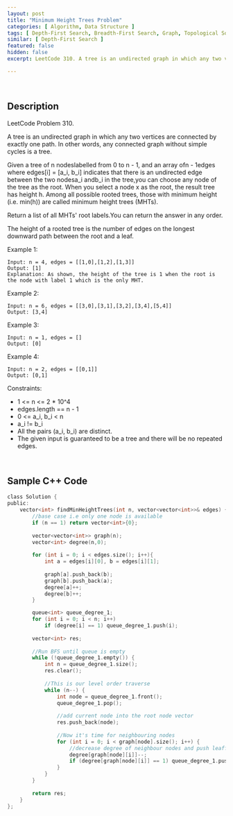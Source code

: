 ```yaml
---
layout: post
title: "Minimum Height Trees Problem"
categories: [ Algorithm, Data Structure ]
tags: [ Depth-First Search, Breadth-First Search, Graph, Topological Sort ]
similar: [ Depth-First Search ]
featured: false
hidden: false
excerpt: LeetCode 310. A tree is an undirected graph in which any two vertices are connected by exactly one path. In other words, any connected graph without simple cycles is a tree.

---
```


<br />

## Description

LeetCode Problem 310.

A tree is an undirected graph in which any two vertices are connected by exactly one path. In other words, any connected graph without simple cycles is a tree.

Given a tree of n nodeslabelled from 0 to n - 1, and an array ofn - 1edges where edges[i] = [a_i, b_i] indicates that there is an undirected edge between the two nodesa_i andb_i in the tree,you can choose any node of the tree as the root. When you select a node x as the root, the result tree has height h. Among all possible rooted trees, those with minimum height (i.e. min(h)) are called minimum height trees (MHTs).

Return a list of all MHTs' root labels.You can return the answer in any order.

The height of a rooted tree is the number of edges on the longest downward path between the root and a leaf.

Example 1:
```
Input: n = 4, edges = [[1,0],[1,2],[1,3]]
Output: [1]
Explanation: As shown, the height of the tree is 1 when the root is the node with label 1 which is the only MHT.
```

Example 2:
```
Input: n = 6, edges = [[3,0],[3,1],[3,2],[3,4],[5,4]]
Output: [3,4]
```

Example 3:
```
Input: n = 1, edges = []
Output: [0]
```

Example 4:
```
Input: n = 2, edges = [[0,1]]
Output: [0,1]
```

Constraints:
* 1 <= n <= 2 * 10^4
* edges.length == n - 1
* 0 <= a_i, b_i < n
* a_i != b_i
* All the pairs (a_i, b_i) are distinct.
* The given input is guaranteed to be a tree and there will be no repeated edges.

<br />

## Sample C++ Code


```c
class Solution {
public:
    vector<int> findMinHeightTrees(int n, vector<vector<int>>& edges) {
        //base case i.e only one node is available
        if (n == 1) return vector<int>{0};
        
        vector<vector<int>> graph(n);
        vector<int> degree(n,0);
        
        for (int i = 0; i < edges.size(); i++){
            int a = edges[i][0], b = edges[i][1];
            
            graph[a].push_back(b);
            graph[b].push_back(a);
            degree[a]++;
            degree[b]++;
        }

        queue<int> queue_degree_1;
        for (int i = 0; i < n; i++) 
        	if (degree[i] == 1) queue_degree_1.push(i);
        
        vector<int> res;
        
        //Run BFS until queue is empty
        while (!queue_degree_1.empty()) {
            int n = queue_degree_1.size();
            res.clear();
            
            //This is our level order traverse
            while (n--) {
                int node = queue_degree_1.front();
                queue_degree_1.pop();
                
                //add current node into the root node vector
                res.push_back(node);
                
                //Now it's time for neighbouring nodes
                for (int i = 0; i < graph[node].size(); i++) {
                    //decrease degree of neighbour nodes and push leaff nodes intp queue
                    degree[graph[node][i]]--;
                    if (degree[graph[node][i]] == 1) queue_degree_1.push(graph[node][i]);
                }
            }
        }
        
        return res;
    }
};
```


